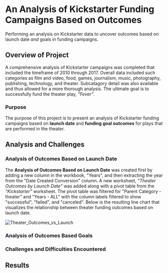 # An Analysis of Kickstarter Funding Campaigns Based on Outcomes
Performing an analysis on Kickstarter data to uncover outcomes based on launch date *and* goals in funding campaigns.

## Overview of Project

A comprehensive analysis of Kickstarter campaigns was completed that included the timeframe of 2010 through 2017.  Overall data included such categories as film and video, food, games, journalism, music, photography, publishing, technology, and theater.  Subcatagory detail was also available and thus allowed for a more thorough analysis.  The ulitmate goal is to successfully fund the theater play, *"Fever"*.



### Purpose

The purpose of this project is to present an analysis of Kickstarter funding campaigns based on **launch date** and **funding goal outcomes** for plays that are performed in the theater.

## Analysis and Challenges



### Analysis of Outcomes Based on Launch Date

The **Analysis of Outcomes Based on Launch Date** was created first by adding a new column in the workbook, "Years", and then extracting the year from the "Date Created Conversion" column.  A new worksheet, *"Theater Outcomes by Launch Date"* was added along with a pivot table from the *"Kickstarter"* worksheet.  The pivot table was filtered for "Parent Category - theater" and "Years - ALL" with the column labels filtered to show "successful", "failed", and "canceled".  Below is the resulting line chart that visualizes the relationship between theater funding outcomes based on launch date.

![Theater_Outcomes_vs_Launch](https://user-images.githubusercontent.com/94148420/147168457-8d8e82f3-9e5d-45e3-8346-b086b99fd550.png)


### Analysis of Outcomes Based Goals



### Challenges and Difficulties Encountered



## Results
